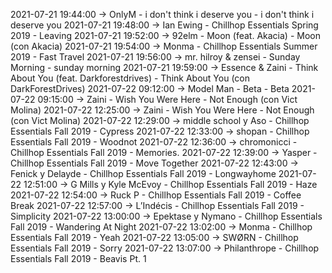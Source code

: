 2021-07-21 19:44:00 -> OnlyM - i don't think i deserve you - i don't think i deserve you
2021-07-21 19:48:00 -> Ian Ewing - Chillhop Essentials Spring 2019 - Leaving
2021-07-21 19:52:00 -> 92elm - Moon (feat. Akacia) - Moon (con Akacia)
2021-07-21 19:54:00 -> Monma - Chillhop Essentials Summer 2019 - Fast Travel
2021-07-21 19:56:00 -> mr. hilroy & zensei - Sunday Morning - sunday morning
2021-07-21 19:59:00 -> Essence & Zaini - Think About You (feat. Darkforestdrives) - Think About You (con DarkForestDrives)
2021-07-22 09:12:00 -> Model Man - Beta - Beta
2021-07-22 09:15:00 -> Zaini - Wish You Were Here - Not Enough (con Vict Molina)
2021-07-22 12:25:00 -> Zaini - Wish You Were Here - Not Enough (con Vict Molina)
2021-07-22 12:29:00 -> middle school y Aso - Chillhop Essentials Fall 2019 - Cypress
2021-07-22 12:33:00 -> shopan - Chillhop Essentials Fall 2019 - Woodnot
2021-07-22 12:36:00 -> chromonicci - Chillhop Essentials Fall 2019 - Memories.
2021-07-22 12:39:00 -> Yasper - Chillhop Essentials Fall 2019 - Move Together
2021-07-22 12:43:00 -> Fenick y Delayde - Chillhop Essentials Fall 2019 - Longwayhome
2021-07-22 12:51:00 -> G Mills y Kyle McEvoy - Chillhop Essentials Fall 2019 - Haze
2021-07-22 12:54:00 -> Ruck P - Chillhop Essentials Fall 2019 - Coffee Break
2021-07-22 12:57:00 -> L’Indécis - Chillhop Essentials Fall 2019 - Simplicity
2021-07-22 13:00:00 -> Epektase y Nymano - Chillhop Essentials Fall 2019 - Wandering At Night
2021-07-22 13:02:00 -> Monma - Chillhop Essentials Fall 2019 - Yeah
2021-07-22 13:05:00 -> SWØRN - Chillhop Essentials Fall 2019 - Sorry
2021-07-22 13:07:00 -> Philanthrope - Chillhop Essentials Fall 2019 - Beavis Pt. 1
